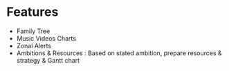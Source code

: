 # Features
* Family Tree
* Music Videos Charts
* Zonal Alerts
* Ambitions & Resources
: Based on stated ambition, prepare resources & strategy & Gantt chart 